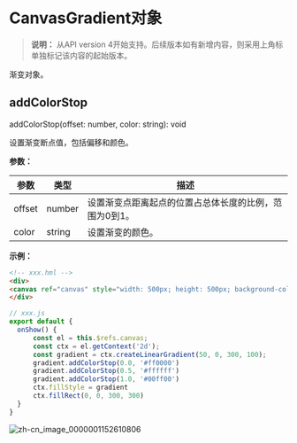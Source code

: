 # CanvasGradient对象
<!--Kit: ArkUI-->
<!--Subsystem: ArkUI-->
<!--Owner: @sd-wu-->
<!--SE: @sunbees-->
<!--TSE: @liuli0427-->

>  **说明：**
>  从API version 4开始支持。后续版本如有新增内容，则采用上角标单独标记该内容的起始版本。

渐变对象。


## addColorStop

addColorStop(offset: number, color: string): void

设置渐变断点值，包括偏移和颜色。

**参数：** 

| 参数     | 类型     | 描述                           |
| ------ | ------ | ---------------------------- |
| offset | number | 设置渐变点距离起点的位置占总体长度的比例，范围为0到1。 |
| color  | string | 设置渐变的颜色。                     |

**示例：** 

  ```html
<!-- xxx.hml -->
<div>
  <canvas ref="canvas" style="width: 500px; height: 500px; background-color: #ffff00;"></canvas>
</div>
  ```

  ```js
// xxx.js
export default {
    onShow() {
        const el = this.$refs.canvas;
        const ctx = el.getContext('2d');
        const gradient = ctx.createLinearGradient(50, 0, 300, 100);
        gradient.addColorStop(0.0, '#ff0000')
        gradient.addColorStop(0.5, '#ffffff')
        gradient.addColorStop(1.0, '#00ff00')
        ctx.fillStyle = gradient
        ctx.fillRect(0, 0, 300, 300)
    }
}
  ```

  ![zh-cn_image_0000001152610806](figures/zh-cn_image_0000001152610806.png)
